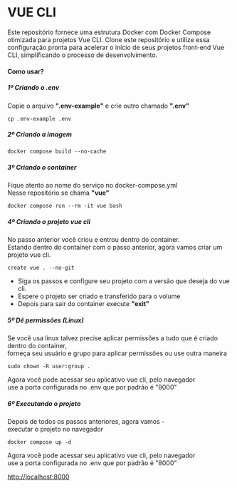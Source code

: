 # VUE CLI

Este repositório fornece uma estrutura Docker com Docker Compose otimizada para projetos Vue CLI. Clone este repositório e utilize essa configuração pronta para acelerar o início de seus projetos front-end Vue CLI, simplificando o processo de desenvolvimento.

#### Como usar?

##### 1º Criando o .env
Copie o arquivo __".env-example"__ e crie outro chamado __".env"__ </br>
```
cp .env-example .env
```

##### 2º Criando a imagem
```
docker compose build --no-cache
```

##### 3º Criando o container
Fique atento ao nome do serviço no docker-compose.yml </br>
Nesse repositório se chama __"vue"__
```
docker compose run --rm -it vue bash
```

##### 4º Criando o projeto vue cli
No passo anterior você criou e entrou dentro do container. </br>
Estando dentro do container com o passo anterior, agora vamos criar um projeto vue cli. </br>
```
create vue . --no-git
```
- Siga os passos e configure seu projeto com a versão que deseja do vue cli.
- Espere o projeto ser criado e transferido para o volume
- Depois para sair do container execute __"exit"__

##### 5º Dê permissões (Linux)
Se você usa linux talvez precise aplicar permissões a tudo que é criado dentro do container, </br>
forneça seu usuário e grupo para aplicar permissões ou use outra maneira
```
sudo chown -R user:group .
```
Agora você pode acessar seu aplicativo vue cli, pelo navegador </br>
use a porta configurada no .env que por padrão é "8000"

##### 6º Executando o projeto
Depois de todos os passos anteriores, agora vamos -</br>
executar o projeto no navegador
```
docker compose up -d
```
Agora você pode acessar seu aplicativo vue cli, pelo navegador </br>
use a porta configurada no .env que por padrão é "8000"

[http://localhost:8000](http://localhost:8000)